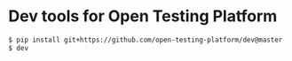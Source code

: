 # Dev tools for Open Testing Platform



```bash
$ pip install git+https://github.com/open-testing-platform/dev@master
$ dev
```